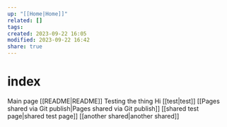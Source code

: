 ```yaml
---
up: "[[Home|Home]]"
related: []
tags: 
created: 2023-09-22 16:05
modified: 2023-09-22 16:42
share: true
---
```

# index
Main page
[[README|README]]
Testing the thing
Hi
[[test|test]]
[[Pages shared via Git publish|Pages shared via Git publish]]
[[shared test page|shared test page]]
[[another shared|another shared]]
